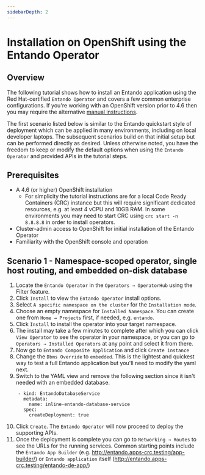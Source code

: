 ```yaml
---
sidebarDepth: 2
---
```

# Installation on OpenShift using the Entando Operator

## Overview
The following tutorial shows how to install an Entando application using the Red Hat-certified `Entando Operator` and covers a few common enterprise configurations. If you're working with an OpenShift version prior to 4.6 then you may require the alternative [manual instructions](./openshift-install.md).

The first scenario listed below is similar to the Entando quickstart style of deployment which can be applied in many environments, including on local developer laptops. The subsequent scenarios build on that initial setup but can be performed directly as desired. Unless otherwise noted, you have the freedom to keep or modify the default options when using the `Entando Operator` and provided APIs in the tutorial steps. 

## Prerequisites
- A 4.6 (or higher) OpenShift installation 
  -  For simplicity the tutorial instructions are for a local Code Ready Containers (CRC) instance but this will require significant dedicated resources, e.g. at least 4 vCPU and 10GB RAM. In some environments you may need to start CRC using `crc start -n 8.8.8.8` in order to install operators. 
- Cluster-admin access to OpenShift for initial installation of the Entando Operator
- Familiarity with the OpenShift console and operation

## Scenario 1 - Namespace-scoped operator, single host routing, and embedded on-disk database
1. Locate the `Entando Operator` in the `Operators → OperatorHub` using the Filter feature.
2. Click `Install` to view the `Entando Operator` install options. 
3. Select `A specific namespace on the cluster` for the `Installation mode`.
4. Choose an empty namespace for `Installed Namespace`. You can create one from `Home → Projects` first, if needed, e.g. `entando`. 
5. Click `Install` to install the operator into your target namespace.
6. The install may take a few minutes to complete after which you can click `View Operator` to see the operator in your namespace, or you can go to `Operators → Installed Operators` at any point and select it from there. 
7. Now go to `Entando Composite Application` and click `Create instance`
8. Change the `Dbms Override` to `embedded`. This is the lightest and quickest way to test a full Entando application but you'll need to modify the yaml next.
9. Switch to the YAML view and remove the following section since it isn't needed with an embedded database.
```
    - kind: EntandoDatabaseService
      metadata:
        name: inline-entando-database-service
      spec:
        createDeployment: true
``` 
10. Click `Create`. The `Entando Operator` will now proceed to deploy the supporting APIs.
11. Once the deployment is complete you can go to `Networking → Routes` to see the URLs for the running services. Common starting points include the `Entando App Builder` (e.g. http://entando.apps-crc.testing/app-builder/) or `Entando application` itself (http://entando.apps-crc.testing/entando-de-app/)
 